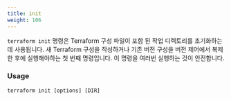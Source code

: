 ```yaml
---
title: init
weight: 106
---
```


`terraform init` 명령은 Terraform 구성 파일이 포함 된 작업 디렉토리를 초기화하는 데 사용됩니다. 새 Terraform 구성을 작성하거나 기존 버전 구성을 버전 제어에서 복제 한 후에 실행해야하는 첫 번째 명령입니다. 이 명령을 여러번 실행하는 것이 안전합니다.

### Usage

```
terraform init [options] [DIR]
```
